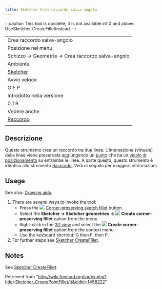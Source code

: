 ```yaml
---
title: Sketcher Crea raccordo salva angolo
---
```

:::caution
This tool is obsolete, it is not available in1.0 and above. UseSketcher CreateFilletinstead.
:::

|  |
| --- |
| Crea raccordo salva-angolo |
| Posizione nel menu |
| Schizzo → Geometrie → Crea raccordo salva-angolo |
| Ambiente |
| [Sketcher](/Sketcher_Workbench/it "Sketcher Workbench/it") |
| Avvio veloce |
| G F P |
| Introdotto nella versione |
| 0.19 |
| Vedere anche |
| [Raccordo](/Sketcher_CreateFillet/it "Sketcher CreateFillet/it") |
|  |

## Descrizione

Questo strumento crea un raccordo tra due linee. L'intersezione (virtuale) delle linee viene preservata aggiungendo un [punto](/Sketcher_CreatePoint/it "Sketcher CreatePoint/it") che ha un [vicolo di posizionamento](/Sketcher_ConstrainPointOnObject/it "Sketcher ConstrainPointOnObject/it") su entrambe le linee. A parte questo, questo strumento è identico allo strumento [Raccordo](/Sketcher_CreateFillet/it "Sketcher CreateFillet/it"). Vedi di seguito per maggiori informazioni.

## Usage

See also: [Drawing aids](/Sketcher_Workbench#Drawing_aids "Sketcher Workbench").

1. There are several ways to invoke the tool:
   * Press the ![](/images/Sketcher_CreatePointFillet.svg) [Corner-preserving sketch fillet](/Sketcher_CreatePointFillet "Sketcher CreatePointFillet") button.
   * Select the **Sketcher → Sketcher geometries → ![](/images/Sketcher_CreatePointFillet.svg) Create corner-preserving fillet** option from the menu.
   * Right-click in the [3D view](/3D_view "3D view") and select the **![](/images/Sketcher_CreatePointFillet.svg) Create corner-preserving fillet** option from the context menu.
   * Use the keyboard shortcut: G then F, then P.
2. For further steps see [Sketcher CreateFillet](/Sketcher_CreateFillet#Usage "Sketcher CreateFillet").

## Notes

See [Sketcher CreateFillet](/Sketcher_CreateFillet#Notes "Sketcher CreateFillet").

Retrieved from "<http://wiki.freecad.org/index.php?title=Sketcher_CreatePointFillet/it&oldid=1458222>"